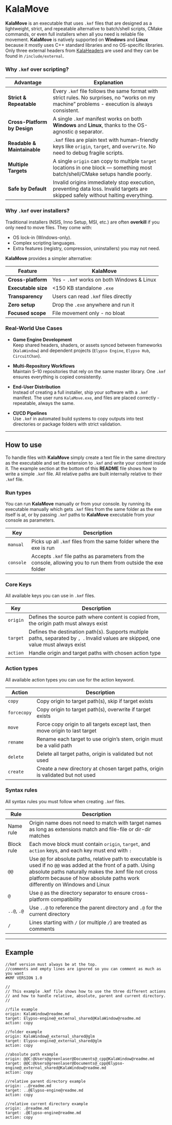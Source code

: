 # KalaMove

**KalaMove** is an executable that uses `.kmf` files that are designed as a lightweight, strict, and repeatable alternative to batch/shell scripts, CMake commands, or even full installers when all you need is reliable file movement. **KalaMove** is natively supported on **Windows** and **Linux** because it mostly uses C++ standard libraries and no OS-specific libraries. Only three external headers from [KalaHeaders](https://github.com/kalakit/kalaheaders) are used and they can be found in `/include/external`.

### Why `.kmf` over scripting?  

| Advantage                  | Explanation |
|----------------------------|-------------|
| **Strict & Repeatable**    | Every `.kmf` file follows the same format with strict rules. No surprises, no “works on my machine” problems - execution is always consistent. |
| **Cross-Platform by Design** | A single `.kmf` manifest works on both **Windows** and **Linux**, thanks to the OS-agnostic `@` separator. |
| **Readable & Maintainable** | `.kmf` files are plain text with human-friendly keys like `origin`, `target`, and `overwrite`. No need to debug fragile scripts. |
| **Multiple Targets**       | A single `origin` can copy to multiple `target` locations in one block — something most batch/shell/CMake setups handle poorly. |
| **Safe by Default**        | Invalid origins immediately stop execution, preventing data loss. Invalid targets are skipped safely without halting everything. |

### Why `.kmf` over installers?  

Traditional installers (NSIS, Inno Setup, MSI, etc.) are often **overkill** if you only need to move files. They come with:  
- OS lock-in (Windows-only).  
- Complex scripting languages.  
- Extra features (registry, compression, uninstallers) you may not need.  

**KalaMove** provides a simpler alternative:  

| Feature                    | KalaMove |
|----------------------------|----------|
| **Cross-platform**         | Yes - `.kmf` works on both Windows & Linux |
| **Executable size**        | <150 KB standalone `.exe` |
| **Transparency**           | Users can read `.kmf` files directly |
| **Zero setup**             | Drop the `.exe` anywhere and run it |
| **Focused scope**          | File movement only - no bloat |

### Real-World Use Cases  

- **Game Engine Development**  
  Keep shared headers, shaders, or assets synced between frameworks (`KalaWindow`) and dependent projects (`Elypso Engine`, `Elypso Hub`, `CircuitChan`).  

- **Multi-Repository Workflows**  
  Maintain 5–10 repositories that rely on the same master library. One `.kmf` ensures everything is copied consistently.  

- **End-User Distribution**  
  Instead of creating a full installer, ship your software with a `.kmf` manifest. The user runs `KalaMove.exe`, and files are placed correctly - repeatable, always the same.  

- **CI/CD Pipelines**  
  Use `.kmf` in automated build systems to copy outputs into test directories or package folders with strict validation.  

---

## How to use 

To handle files with **KalaMove** simply create a text file in the same directory as the executable and set its extension to `.kmf` and write your content inside it. The example section at the bottom of this **README** file shows how to write a simple `.kmf` file. All relative paths are built internally relative to their `.kmf` file.

### Run types

You can run **KalaMove** manually or from your console. by running its executable manually which gets `.kmf` files from the same folder as the exe itself is at, or by passing `.kmf` paths to **KalaMove** executable from your console as parameters.

| Key          | Description |
|--------------|-------------|
| `manual`     | Picks up all `.kmf` files from the same folder where the exe is run |
| `console`    | Accepts `.kmf` file paths as parameters from the console, allowing you to run them from outside the exe folder |

### Core Keys

All available keys you can use in `.kmf` files.

| Key          | Description |
|--------------|-------------|
| `origin`     | Defines the source path where content is copied from, the origin path must always exist |
| `target`     | Defines the destination path(s). Supports multiple paths, separated by `, `. Invalid values are skipped, one value must always exist |
| `action`     | Handle origin and target paths with chosen action type |

### Action types

All available action types you can use for the action keyword.

| Action      | Description |
|-------------|-------------|
| `copy`      | Copy origin to target path(s), skip if target exists |
| `forcecopy` | Copy origin to target path(s), overwrite if target exists |
| `move`      | Force copy origin to all targets except last, then move origin to last target |
| `rename`    | Rename each target to use origin’s stem, origin must be a valid path |
| `delete`    | Delete all target paths, origin is validated but not used |
| `create`    | Create a new directory at chosen target paths, origin is validated but not used |

### Syntax rules

All syntax rules you must follow when creating `.kmf` files.

| Rule          | Description |
|---------------|-------------|
| Name rule     | Origin name does not need to match with target names as long as extensions match and file-file or dir-dir matches |
| Block rule    | Each move block must contain `origin`, `target`, and `action` keys, and each key must end with `: ` |
| `@@`          | Use `@@` for absolute paths, relative path to executable is used if no `@@` was added at the front of a path. Using absolute paths naturally makes the .kmf file not cross platform because of how absolute paths work differently on Windows and Linux |
| `@`           | Use `@` as the directory separator to ensure cross-platform compatibility |
| `..@`, `.@`   | Use `..@` to reference the parent directory and `.@` for the current directory |
| `/`           | Lines starting with `/` (or multiple `/`) are treated as comments |

---

## Example

```
//kmf version must always be at the top.
//comments and empty lines are ignored so you can comment as much as you want
#KMF VERSION 1.0

//
// This example .kmf file shows how to use the three different actions
// and how to handle relative, absolute, parent and current directory.
//

//file example
origin: KalaWindow@readme.md
target: Elypso-engine@_external_shared@KalaWindow@readme.md
action: copy

//folder example
origin: KalaWindow@_external_shared@glm
target: Elypso-engine@_external_shared@glm
action: copy

//absolute path example
origin: @@C:@Users@greenlaser@Documents@_cpp@KalaWindow@readme.md
target: @@C:@Users@greenlaser@Documents@_cpp@Elypso-engine@_external_shared@KalaWindow@readme.md
action: copy

//relative parent directory example
origin: ..@readme.md
target: ..@Elypso-engine@readme.md
action: copy

//relative current directory example
origin: .@readme.md
target: .@Elypso-engine@readme.md
action: copy
```